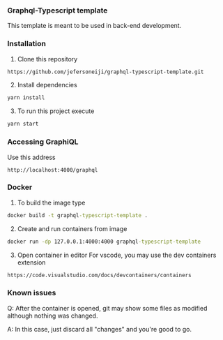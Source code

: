 ### Graphql-Typescript template 

This template is meant to be used in back-end development. 

### Installation

1. Clone this repository
```cmd
https://github.com/jefersoneiji/graphql-typescript-template.git
```
2. Install dependencies 
```cmd
yarn install 
```
3. To run this project execute 
```cmd
yarn start
```

### Accessing GraphiQL

Use this address
```
http://localhost:4000/graphql
```

### Docker

1. To build the image type
```cmd
docker build -t graphql-typescript-template .
```
2. Create and run containers from image
```cmd
docker run -dp 127.0.0.1:4000:4000 graphql-typescript-template
```
3. Open container in editor
For vscode, you may use the dev containers extension
```cmd
https://code.visualstudio.com/docs/devcontainers/containers
```

### Known issues

Q: After the container is opened, git may show some files as modified although nothing was changed. 

A: In this case, just discard all "changes" and you're good to go.